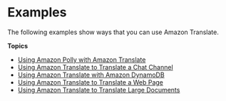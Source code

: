 # Examples<a name="examples"></a>

The following examples show ways that you can use Amazon Translate\.

**Topics**
+ [Using Amazon Polly with Amazon Translate](examples-polly.md)
+ [Using Amazon Translate to Translate a Chat Channel](examples-twitch.md)
+ [Using Amazon Translate with Amazon DynamoDB](examples-ddb.md)
+ [Using Amazon Translate to Translate a Web Page](examples-web.md)
+ [Using Amazon Translate to Translate Large Documents](examples-split.md)